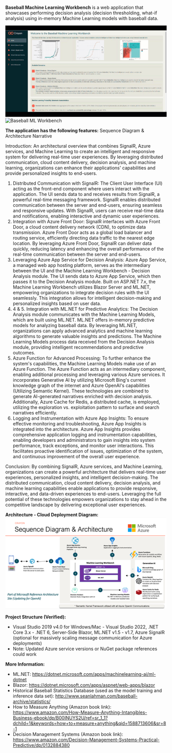 **Baseball Machine Learning Workbench**
is a web application that showcases performing decision analysis (decision thresholding, what-if analysis) using in-memory Machine Learning models with baseball data.

![Baseball ML Workbench](https://github.com/crayon/MachineLearning-BaseballPrediction-BlazorApp/blob/master/BaseballMLWorkbenchDemo-select.gif)
![Baseball ML Workbench](https://github.com/crayon/MachineLearning-BaseballPrediction-BlazorApp/blob/master/BaseballMLWorkbenchDemo.gif)

**The application has the following features:**
Sequence Diagram & Architecture Narrative 
 
Introduction: An architectural overview that combines SignalR, Azure services, and Machine Learning to create an intelligent and responsive system for delivering real-time user experiences. By leveraging distributed communication, cloud content delivery, decision analysis, and machine learning, organizations can enhance their applications' capabilities and provide personalized insights to end-users. 
1.	Distributed Communication with SignalR: The Client User Interface (UI) acting as the front-end component where users interact with the application. The UI sends data to and receives results from SignalR, a powerful real-time messaging framework. SignalR enables distributed communication between the server and end-users, ensuring seamless and responsive updates. With SignalR, users can receive real-time data and notifications, enabling interactive and dynamic user experiences. 
2.	Integration with Azure Front Door: SignalR interfaces with Azure Front Door, a cloud content delivery network (CDN), to optimize data transmission. Azure Front Door acts as a global load balancer and routing service, efficiently directing data traffic to the nearest edge location. By leveraging Azure Front Door, SignalR can deliver data quickly, reducing latency and enhancing the overall performance of the real-time communication between the server and end-users. 
3.	Leveraging Azure App Service for Decision Analysis: Azure App Service, a managed web app hosting platform, serves as the intermediary between the UI and the Machine Learning Workbench - Decision Analysis module. The UI sends data to Azure App Service, which then passes it to the Decision Analysis module. Built on ASP.NET 7.x, the Machine Learning Workbench utilizes Blazor Server and ML.NET, empowering organizations to integrate decision rules with the UI seamlessly. This integration allows for intelligent decision-making and personalized insights based on user data. 
4.	4 & 5. Integration with ML.NET for Predictive Analytics: The Decision Analysis module communicates with the Machine Learning Models, which are built using ML.NET. ML.NET offers in-memory predictive models for analyzing baseball data. By leveraging ML.NET, organizations can apply advanced analytics and machine learning algorithms to generate valuable insights and predictions. The Machine Learning Models process data received from the Decision Analysis module, providing intelligent recommendations and predictive outcomes. 
6.	Azure Function for Advanced Processing: To further enhance the system's capabilities, the Machine Learning Models make use of an Azure Function. The Azure Function acts as an intermediary component, enabling additional processing and leveraging various Azure services. It incorporates Generative AI by utilizing Microsoft Bing's current knowledge graph of the internet and Azure OpenAI's capabilities (Utilizing Semantic Kernel). These technologies are combined to generate AI-generated narratives enriched with decision analysis. Additionally, Azure Cache for Redis, a distributed cache, is employed, utilizing the exploration vs. exploitation pattern to surface and search narratives efficiently. 
7.	Logging and Instrumentation with Azure App Insights: To ensure effective monitoring and troubleshooting, Azure App Insights is integrated into the architecture. Azure App Insights provides comprehensive application logging and instrumentation capabilities, enabling developers and administrators to gain insights into system performance, track exceptions, and monitor user interactions. This facilitates proactive identification of issues, optimization of the system, and continuous improvement of the overall user experience. 
 
Conclusion: By combining SignalR, Azure services, and Machine Learning, organizations can create a powerful architecture that delivers real-time user experiences, personalized insights, and intelligent decision-making. The distributed communication, cloud content delivery, decision analysis, and machine learning capabilities enable applications to provide responsive, interactive, and data-driven experiences to end-users. Leveraging the full potential of these technologies empowers organizations to stay ahead in the competitive landscape by delivering exceptional user experiences. 


**Architecture - Cloud Deployment Diagram:**
![Baseball ML Workbench - Architecture Deployment Diagram](https://github.com/crayon/MachineLearning-BaseballPrediction-BlazorApp/blob/master/BaseballMLWorkbench-Architecture-DeploymentDiagram.png)

**Project Structure (Verified):**
* Visual Studio 2019 v4.0 for Windows/Mac - Visual Studio 2022, .NET Core 3.x - .NET 6, Server-Side Blazor, ML.NET v1.5 - v1.7, Azure SignalR (optional for massively scaling message communication for Azure deployments)
* Note: Updated Azure service versions or NuGet package references could work

**More Information:**
* ML.NET: https://dotnet.microsoft.com/apps/machinelearning-ai/ml-dotnet
* Blazor: https://dotnet.microsoft.com/apps/aspnet/web-apps/blazor
* Historical Baseball Statistics Database (used as the model training and inference data set): http://www.seanlahman.com/baseball-archive/statistics/
* How to Measure Anything (Amazon book link): https://www.amazon.com/How-Measure-Anything-Intangibles-Business-ebook/dp/B00INUYS2U/ref=sr_1_1?dchild=1&keywords=how+to+measure+anything&qid=1588713606&sr=8-1
* Decision Management Systems (Amazon book link): https://www.amazon.com/Decision-Management-Systems-Practical-Predictive/dp/0132884380

